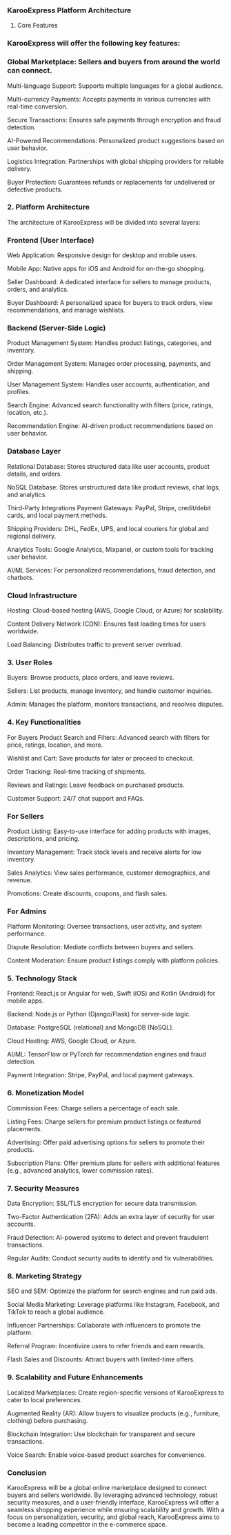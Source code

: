 ### KarooExpress Platform Architecture
1. Core Features
### KarooExpress will offer the following key features:

### Global Marketplace: Sellers and buyers from around the world can connect.

Multi-language Support: Supports multiple languages for a global audience.

Multi-currency Payments: Accepts payments in various currencies with real-time conversion.

Secure Transactions: Ensures safe payments through encryption and fraud detection.

AI-Powered Recommendations: Personalized product suggestions based on user behavior.

Logistics Integration: Partnerships with global shipping providers for reliable delivery.

Buyer Protection: Guarantees refunds or replacements for undelivered or defective products.

### 2. Platform Architecture
The architecture of KarooExpress will be divided into several layers:

### Frontend (User Interface)
Web Application: Responsive design for desktop and mobile users.

Mobile App: Native apps for iOS and Android for on-the-go shopping.

Seller Dashboard: A dedicated interface for sellers to manage products, orders, and analytics.

Buyer Dashboard: A personalized space for buyers to track orders, view recommendations, and manage wishlists.

### Backend (Server-Side Logic)
Product Management System: Handles product listings, categories, and inventory.

Order Management System: Manages order processing, payments, and shipping.

User Management System: Handles user accounts, authentication, and profiles.

Search Engine: Advanced search functionality with filters (price, ratings, location, etc.).

Recommendation Engine: AI-driven product recommendations based on user behavior.

### Database Layer
Relational Database: Stores structured data like user accounts, product details, and orders.

NoSQL Database: Stores unstructured data like product reviews, chat logs, and analytics.

Third-Party Integrations
Payment Gateways: PayPal, Stripe, credit/debit cards, and local payment methods.

Shipping Providers: DHL, FedEx, UPS, and local couriers for global and regional delivery.

Analytics Tools: Google Analytics, Mixpanel, or custom tools for tracking user behavior.

AI/ML Services: For personalized recommendations, fraud detection, and chatbots.

### Cloud Infrastructure
Hosting: Cloud-based hosting (AWS, Google Cloud, or Azure) for scalability.

Content Delivery Network (CDN): Ensures fast loading times for users worldwide.

Load Balancing: Distributes traffic to prevent server overload.

### 3. User Roles
Buyers: Browse products, place orders, and leave reviews.

Sellers: List products, manage inventory, and handle customer inquiries.

Admin: Manages the platform, monitors transactions, and resolves disputes.

### 4. Key Functionalities
For Buyers
Product Search and Filters: Advanced search with filters for price, ratings, location, and more.

Wishlist and Cart: Save products for later or proceed to checkout.

Order Tracking: Real-time tracking of shipments.

Reviews and Ratings: Leave feedback on purchased products.

Customer Support: 24/7 chat support and FAQs.

### For Sellers
Product Listing: Easy-to-use interface for adding products with images, descriptions, and pricing.

Inventory Management: Track stock levels and receive alerts for low inventory.

Sales Analytics: View sales performance, customer demographics, and revenue.

Promotions: Create discounts, coupons, and flash sales.

### For Admins
Platform Monitoring: Oversee transactions, user activity, and system performance.

Dispute Resolution: Mediate conflicts between buyers and sellers.

Content Moderation: Ensure product listings comply with platform policies.

### 5. Technology Stack
Frontend: React.js or Angular for web, Swift (iOS) and Kotlin (Android) for mobile apps.

Backend: Node.js or Python (Django/Flask) for server-side logic.

Database: PostgreSQL (relational) and MongoDB (NoSQL).

Cloud Hosting: AWS, Google Cloud, or Azure.

AI/ML: TensorFlow or PyTorch for recommendation engines and fraud detection.

Payment Integration: Stripe, PayPal, and local payment gateways.

### 6. Monetization Model
Commission Fees: Charge sellers a percentage of each sale.

Listing Fees: Charge sellers for premium product listings or featured placements.

Advertising: Offer paid advertising options for sellers to promote their products.

Subscription Plans: Offer premium plans for sellers with additional features (e.g., advanced analytics, lower commission rates).

### 7. Security Measures
Data Encryption: SSL/TLS encryption for secure data transmission.

Two-Factor Authentication (2FA): Adds an extra layer of security for user accounts.

Fraud Detection: AI-powered systems to detect and prevent fraudulent transactions.

Regular Audits: Conduct security audits to identify and fix vulnerabilities.

### 8. Marketing Strategy
SEO and SEM: Optimize the platform for search engines and run paid ads.

Social Media Marketing: Leverage platforms like Instagram, Facebook, and TikTok to reach a global audience.

Influencer Partnerships: Collaborate with influencers to promote the platform.

Referral Program: Incentivize users to refer friends and earn rewards.

Flash Sales and Discounts: Attract buyers with limited-time offers.

### 9. Scalability and Future Enhancements
Localized Marketplaces: Create region-specific versions of KarooExpress to cater to local preferences.

Augmented Reality (AR): Allow buyers to visualize products (e.g., furniture, clothing) before purchasing.

Blockchain Integration: Use blockchain for transparent and secure transactions.

Voice Search: Enable voice-based product searches for convenience.

### Conclusion
KarooExpress will be a global online marketplace designed to connect buyers and sellers worldwide. By leveraging advanced technology, robust security measures, and a user-friendly interface, KarooExpress will offer a seamless shopping experience while ensuring scalability and growth. With a focus on personalization, security, and global reach, KarooExpress aims to become a leading competitor in the e-commerce space.


